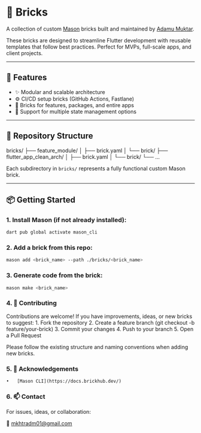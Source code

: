 # 🧱 Bricks

A collection of custom [Mason](https://docs.brickhub.dev/) bricks built and maintained by [Adamu Muktar](https://github.com/mkhtradm01).

These bricks are designed to streamline Flutter development with reusable templates that follow best practices. Perfect for MVPs, full-scale apps, and client projects.

---

## 🚀 Features

- ✨ Modular and scalable architecture
- ⚙️ CI/CD setup bricks (GitHub Actions, Fastlane)
- 🧱 Bricks for features, packages, and entire apps
- 🎯 Support for multiple state management options

---

## 📁 Repository Structure
bricks/
├── feature_module/
│   ├── brick.yaml
│   └── brick/
├── flutter_app_clean_arch/
│   ├── brick.yaml
│   └── brick/
└── …

Each subdirectory in `bricks/` represents a fully functional custom Mason brick.

---

## 📦 Getting Started

### 1. Install Mason (if not already installed):
```bash
dart pub global activate mason_cli 
```

### 2. Add a brick from this repo:
```bash
mason add <brick_name> --path ./bricks/<brick_name>
```

### 3. Generate code from the brick:
```bash
mason make <brick_name>
```

### 4. 🤝 Contributing

Contributions are welcome! If you have improvements, ideas, or new bricks to suggest:
	1.	Fork the repository
	2.	Create a feature branch (git checkout -b feature/your-brick)
	3.	Commit your changes
	4.	Push to your branch
	5.	Open a Pull Request

Please follow the existing structure and naming conventions when adding new bricks.

### 5. 🙌 Acknowledgements
	•	[Mason CLI](https://docs.brickhub.dev/)

### 6. 📫 Contact

For issues, ideas, or collaboration:

📧 mkhtradm01@gmail.com